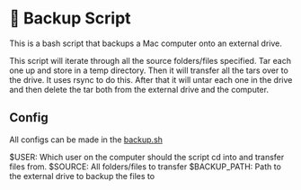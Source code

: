 # :floppy_disk: Backup Script

This is a bash script that backups a Mac computer onto an external drive. 

This script will iterate through all the source folders/files specified. Tar each one up and store in a temp directory. Then it will transfer all the tars over to the drive. It uses rsync to do this. After that it will untar each one in the drive and then delete the tar both from the external drive and the computer.

## Config
All configs can be made in the [backup.sh](./backup.sh)

$USER: Which user on the computer should the script cd into and transfer files from.
$SOURCE: All folders/files to transfer
$BACKUP_PATH: Path to the external drive to backup the files to



